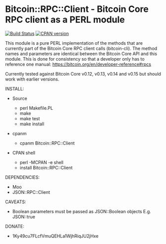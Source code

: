 # Bitcoin::RPC::Client - Bitcoin Core RPC client as a PERL module

[![Build Status](https://travis-ci.org/whindsx/Bitcoin-RPC-Client.svg?branch=master)](https://travis-ci.org/whindsx/Bitcoin-RPC-Client)
[![CPAN version](https://badge.fury.io/pl/Bitcoin-RPC-Client.svg)](http://badge.fury.io/pl/Bitcoin-RPC-Client)

This module is a pure PERL implementation of the methods that are currently
part of the Bitcoin Core RPC client calls (bitcoin-cli). The method names and
parameters are identical between the Bitcoin Core API and this module. This is
done for consistency so that a developer only has to reference one manual:
https://bitcoin.org/en/developer-reference#rpcs

Currently tested against Bitcoin Core v0.12, v0.13, v0.14 and v0.15 but 
should work with earlier versions.

INSTALL:
   - Source
      - perl Makefile.PL
      - make
      - make test
      - make install

   - cpanm
      - cpanm Bitcoin::RPC::Client
   
   - CPAN shell
      - perl -MCPAN -e shell
      - install Bitcoin::RPC::Client

DEPENDENCIES:
   - Moo
   - JSON::RPC::Client

CAVEATS:
   - Boolean parameters must be passed as JSON::Boolean objects E.g. JSON::true

DONATE:
   - 1Ky49cu7FLcfVmuQEHLa1WjhRiqJU2jHxe 
